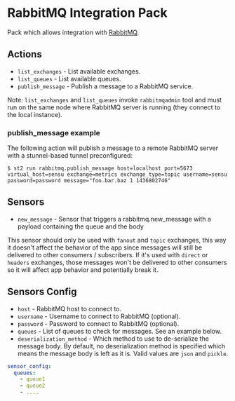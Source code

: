 # RabbitMQ Integration Pack

Pack which allows integration with [RabbitMQ](http://www.rabbitmq.com/).

## Actions

* ``list_exchanges`` - List available exchanges.
* ``list_queues`` - List available queues.
* ``publish_message`` - Publish a message to a RabbitMQ service.

Note: ``list_exchanges`` and ``list_queues`` invoke ``rabbitmqadmin`` tool and must run on the
same node where RabbitMQ server is running (they connect to the local instance).

### publish_message example

The following action will publish a message to a remote RabbitMQ server with a stunnel-based tunnel preconfigured:

```shell
$ st2 run rabbitmq.publish_message host=localhost port=5673 virtual_host=sensu exchange=metrics exchange_type=topic username=sensu password=password message="foo.bar.baz 1 1436802746"
```


## Sensors

* ``new_message`` - Sensor that triggers a rabbitmq.new_message with a payload containing the queue and the body

This sensor should only be used with ``fanout`` and ``topic`` exchanges,  this way it doesn't affect the behavior of the app since messages will still be delivered to other consumers / subscribers.
If it's used with ``direct`` or ``headers`` exchanges, those messages won't be delivered to other consumers so it will affect app behavior and potentially break it.

## Sensors Config

* ``host`` - RabbitMQ host to connect to.
* ``username`` - Username to connect to RabbitMQ (optional).
* ``password`` - Password to connect to RabbitMQ (optional).
* ``queues`` - List of queues to check for messages. See an example below.
* ``deserialization_method`` - Which method to use to de-serialize the
  message body. By default, no deserialization method is specified which means
  the message body is left as it is. Valid values are ``json`` and ``pickle``.

```yaml
sensor_config:
  queues:
    - queue1
    - queue2
    - ....
```
